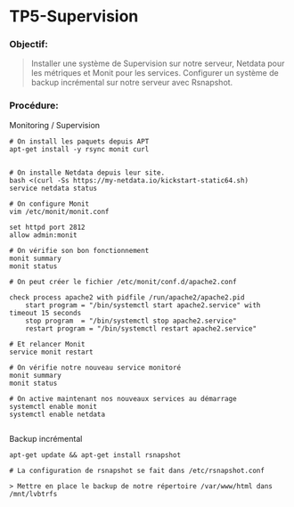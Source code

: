 # TP5-Supervision


### Objectif:

> Installer une système de Supervision sur notre serveur, Netdata pour les métriques et Monit pour les services.
> Configurer un système de backup incrémental sur notre serveur avec Rsnapshot. 


### Procédure:

Monitoring / Supervision

```
# On install les paquets depuis APT
apt-get install -y rsync monit curl


# On installe Netdata depuis leur site. 
bash <(curl -Ss https://my-netdata.io/kickstart-static64.sh)
service netdata status

# On configure Monit
vim /etc/monit/monit.conf

set httpd port 2812
allow admin:monit

# On vérifie son bon fonctionnement
monit summary
monit status

# On peut créer le fichier /etc/monit/conf.d/apache2.conf

check process apache2 with pidfile /run/apache2/apache2.pid
    start program = "/bin/systemctl start apache2.service" with timeout 15 seconds
    stop program  = "/bin/systemctl stop apache2.service"
    restart program = "/bin/systemctl restart apache2.service"

# Et relancer Monit
service monit restart

# On vérifie notre nouveau service monitoré
monit summary
monit status

# On active maintenant nos nouveaux services au démarrage
systemctl enable monit
systemctl enable netdata


```

Backup incrémental

```
apt-get update && apt-get install rsnapshot

# La configuration de rsnapshot se fait dans /etc/rsnapshot.conf

> Mettre en place le backup de notre répertoire /var/www/html dans /mnt/lvbtrfs
```
